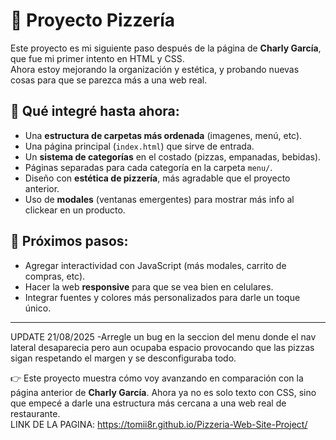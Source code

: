 # 🍕 Proyecto Pizzería  

Este proyecto es mi siguiente paso después de la página de **Charly García**, que fue mi primer intento en HTML y CSS.  
Ahora estoy mejorando la organización y estética, y probando nuevas cosas para que se parezca más a una web real.  

## 🔧 Qué integré hasta ahora:
- Una **estructura de carpetas más ordenada** (imagenes, menú, etc).
- Una página principal (`index.html`) que sirve de entrada.
- Un **sistema de categorías** en el costado (pizzas, empanadas, bebidas).
- Páginas separadas para cada categoría en la carpeta `menu/`.
- Diseño con **estética de pizzería**, más agradable que el proyecto anterior.
- Uso de **modales** (ventanas emergentes) para mostrar más info al clickear en un producto.

## 🚀 Próximos pasos:
- Agregar interactividad con JavaScript (más modales, carrito de compras, etc).
- Hacer la web **responsive** para que se vea bien en celulares.
- Integrar fuentes y colores más personalizados para darle un toque único.

---
UPDATE 21/08/2025
-Arregle un bug en la seccion del menu donde el nav lateral desaparecia pero aun ocupaba espacio provocando que las pizzas sigan respetando el margen y se desconfiguraba todo.

👉 Este proyecto muestra cómo voy avanzando en comparación con la página anterior de **Charly García**. Ahora ya no es solo texto con CSS, sino que empecé a darle una estructura más cercana a una web real de restaurante.  
LINK DE LA PAGINA: https://tomii8r.github.io/Pizzeria-Web-Site-Project/
